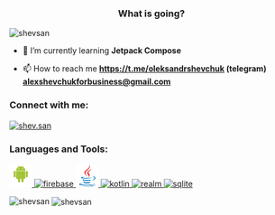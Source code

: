 <h3 align="center">What is going?</h3>

<p align="left"> <img src="https://komarev.com/ghpvc/?username=shevsan&label=Profile%20views&color=0e75b6&style=flat" alt="shevsan" /> </p>

- 🌱 I’m currently learning **Jetpack Compose**

- 📫 How to reach me **https://t.me/oleksandrshevchuk (telegram) alexshevchukforbusiness@gmail.com**

<h3 align="left">Connect with me:</h3>
<p align="left">
<a href="https://instagram.com/shev.san" target="blank"><img align="center" src="https://raw.githubusercontent.com/rahuldkjain/github-profile-readme-generator/master/src/images/icons/Social/instagram.svg" alt="shev.san" height="30" width="40" /></a>
</p>

<h3 align="left">Languages and Tools:</h3>
<p align="left"> <a href="https://developer.android.com" target="_blank" rel="noreferrer"> <img src="https://raw.githubusercontent.com/devicons/devicon/master/icons/android/android-original-wordmark.svg" alt="android" width="40" height="40"/> </a> <a href="https://firebase.google.com/" target="_blank" rel="noreferrer"> <img src="https://www.vectorlogo.zone/logos/firebase/firebase-icon.svg" alt="firebase" width="40" height="40"/> </a> <a href="https://www.java.com" target="_blank" rel="noreferrer"> <img src="https://raw.githubusercontent.com/devicons/devicon/master/icons/java/java-original.svg" alt="java" width="40" height="40"/> </a> <a href="https://kotlinlang.org" target="_blank" rel="noreferrer"> <img src="https://www.vectorlogo.zone/logos/kotlinlang/kotlinlang-icon.svg" alt="kotlin" width="40" height="40"/> </a> <a href="https://realm.io/" target="_blank" rel="noreferrer"> <img src="https://raw.githubusercontent.com/bestofjs/bestofjs-webui/8665e8c267a0215f3159df28b33c365198101df5/public/logos/realm.svg" alt="realm" width="40" height="40"/> </a> <a href="https://www.sqlite.org/" target="_blank" rel="noreferrer"> <img src="https://www.vectorlogo.zone/logos/sqlite/sqlite-icon.svg" alt="sqlite" width="40" height="40"/> </a> </p>

<p><img align="left" src="https://github-readme-stats.vercel.app/api/top-langs?username=shevsan&show_icons=true&locale=en&layout=compact" alt="shevsan" /></p>

<p>&nbsp;<img align="center" src="https://github-readme-stats.vercel.app/api?username=shevsan&show_icons=true&locale=en" alt="shevsan" /></p>


